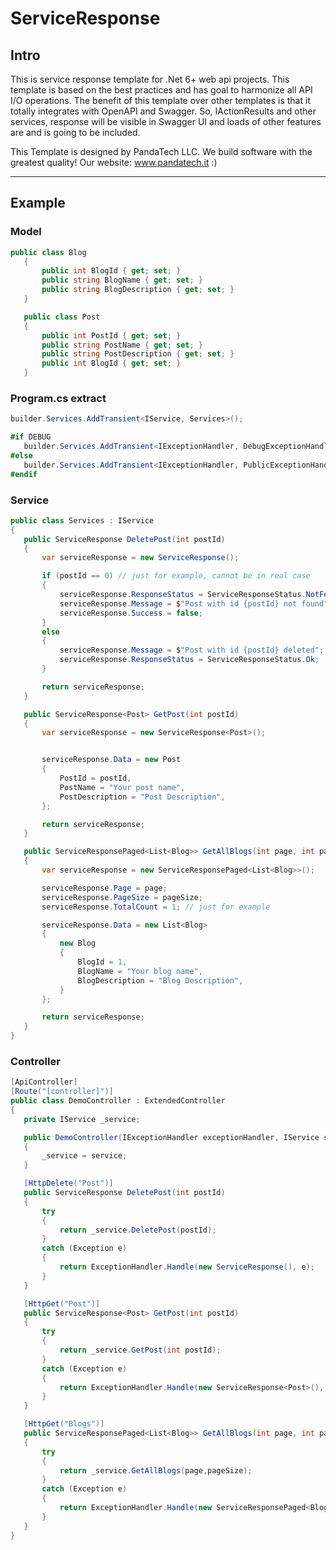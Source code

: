 # ServiceResponse

## Intro

This is service response template for .Net 6+ web api projects. This template is based on the best practices and
has goal to harmonize all API I/O operations. The benefit of this template over other templates is that it totally
integrates with OpenAPI and Swagger. So, IActionResults and other services,
response will be visible in Swagger UI and loads of other features are and is going to be included.

This Template is designed by PandaTech LLC.
We build software with the greatest quality!
Our website: www.pandatech.it :)

 ---

## Example

### Model

 ```cs
public class Blog
    {
        public int BlogId { get; set; }
        public string BlogName { get; set; }
        public string BlogDescription { get; set; }
    }

    public class Post
    {
        public int PostId { get; set; }
        public string PostName { get; set; }
        public string PostDescription { get; set; }
        public int BlogId { get; set; }
    }
```

### Program.cs extract

 ```cs
builder.Services.AddTransient<IService, Services>();

#if DEBUG
    builder.Services.AddTransient<IExceptionHandler, DebugExceptionHandler>();
#else
    builder.Services.AddTransient<IExceptionHandler, PublicExceptionHandler>();
#endif
```

### Service

 ```cs
public class Services : IService
{
    public ServiceResponse DeletePost(int postId)
    {
        var serviceResponse = new ServiceResponse();

        if (postId == 0) // just for example, cannot be in real case
        {
            serviceResponse.ResponseStatus = ServiceResponseStatus.NotFound;
            serviceResponse.Message = $"Post with id {postId} not found";
            serviceResponse.Success = false;
        }
        else
        {
            serviceResponse.Message = $"Post with id {postId} deleted";
            serviceResponse.ResponseStatus = ServiceResponseStatus.Ok;
        }

        return serviceResponse;
    }

    public ServiceResponse<Post> GetPost(int postId)
    {
        var serviceResponse = new ServiceResponse<Post>();


        serviceResponse.Data = new Post
        {
            PostId = postId,
            PostName = "Your post name",
            PostDescription = "Post Description",
        };

        return serviceResponse;
    }

    public ServiceResponsePaged<List<Blog>> GetAllBlogs(int page, int pageSize)
    {
        var serviceResponse = new ServiceResponsePaged<List<Blog>>();

        serviceResponse.Page = page;
        serviceResponse.PageSize = pageSize;
        serviceResponse.TotalCount = 1; // just for example

        serviceResponse.Data = new List<Blog>
        {
            new Blog
            {
                BlogId = 1,
                BlogName = "Your blog name",
                BlogDescription = "Blog Description",
            }
        };

        return serviceResponse;
    }
}
```

### Controller

 ```cs
[ApiController]
[Route("[controller]")]
public class DemoController : ExtendedController
{
    private IService _service;

    public DemoController(IExceptionHandler exceptionHandler, IService service) : base(exceptionHandler)
    {
        _service = service;
    }

    [HttpDelete("Post")]
    public ServiceResponse DeletePost(int postId)
    {
        try
        {
            return _service.DeletePost(postId);
        }
        catch (Exception e)
        {
            return ExceptionHandler.Handle(new ServiceResponse(), e);
        }
    }

    [HttpGet("Post")]
    public ServiceResponse<Post> GetPost(int postId)
    {
        try
        {
            return _service.GetPost(int postId);
        }
        catch (Exception e)
        {
            return ExceptionHandler.Handle(new ServiceResponse<Post>(), e);
        }
    }

    [HttpGet("Blogs")]
    public ServiceResponsePaged<List<Blog>> GetAllBlogs(int page, int pageSize)
    {
        try
        {
            return _service.GetAllBlogs(page,pageSize);
        }
        catch (Exception e)
        {
            return ExceptionHandler.Handle(new ServiceResponsePaged<Blog>(), e);
        }
    }
}
```
